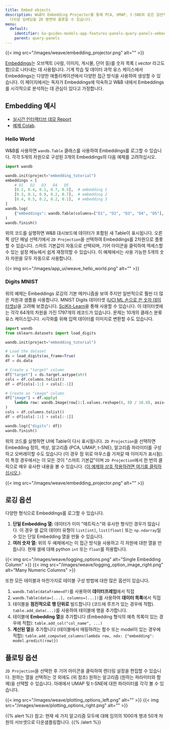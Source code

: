 ```yaml
---
title: Embed objects
description: W&B의 Embedding Projector를 통해 PCA, UMAP, t-SNE와 같은 일반적인 차원 축소 알고리즘을 사용하여
  다차원 임베딩을 2D 평면에 플롯할 수 있습니다.
menu:
  default:
    identifier: ko-guides-models-app-features-panels-query-panels-embedding-projector
    parent: query-panels
---
```


{{< img src="/images/weave/embedding_projector.png" alt="" >}}

[Embeddings](https://developers.google.com/machine-learning/crash-course/embeddings/video-lecture)는 오브젝트 (사람, 이미지, 게시물, 단어 등)를 숫자 목록 ( _vector_ 라고도 함)으로 나타내는 데 사용됩니다. 기계 학습 및 데이터 과학 유스 케이스에서 Embeddings는 다양한 애플리케이션에서 다양한 접근 방식을 사용하여 생성할 수 있습니다. 이 페이지에서는 독자가 Embeddings에 익숙하고 W&B 내에서 Embeddings를 시각적으로 분석하는 데 관심이 있다고 가정합니다.

## Embedding 예시

- [실시간 인터랙티브 데모 Report](https://wandb.ai/timssweeney/toy_datasets/reports/Feature-Report-W-B-Embeddings-Projector--VmlldzoxMjg2MjY4?accessToken=bo36zrgl0gref1th5nj59nrft9rc4r71s53zr2qvqlz68jwn8d8yyjdz73cqfyhq)
- [예제 Colab](https://colab.research.google.com/drive/1DaKL4lZVh3ETyYEM1oJ46ffjpGs8glXA#scrollTo=D--9i6-gXBm_).

### Hello World

W&B를 사용하면 `wandb.Table` 클래스를 사용하여 Embeddings를 로그할 수 있습니다. 각각 5개의 차원으로 구성된 3개의 Embeddings의 다음 예제를 고려하십시오.

```python
import wandb

wandb.init(project="embedding_tutorial")
embeddings = [
    # D1   D2   D3   D4   D5
    [0.2, 0.4, 0.1, 0.7, 0.5],  # embedding 1
    [0.3, 0.1, 0.9, 0.2, 0.7],  # embedding 2
    [0.4, 0.5, 0.2, 0.2, 0.1],  # embedding 3
]
wandb.log(
    {"embeddings": wandb.Table(columns=["D1", "D2", "D3", "D4", "D5"], data=embeddings)}
)
wandb.finish()
```

위의 코드를 실행하면 W&B 대시보드에 데이터가 포함된 새 Table이 표시됩니다. 오른쪽 상단 패널 선택기에서 `2D Projection`을 선택하여 Embeddings를 2차원으로 플롯할 수 있습니다. 스마트 기본값이 자동으로 선택되며, 기어 아이콘을 클릭하여 엑세스할 수 있는 설정 메뉴에서 쉽게 재정의할 수 있습니다. 이 예제에서는 사용 가능한 5개의 숫자 차원을 모두 자동으로 사용합니다.

{{< img src="/images/app_ui/weave_hello_world.png" alt="" >}}

### Digits MNIST

위의 예제는 Embeddings 로깅의 기본 메커니즘을 보여 주지만 일반적으로 훨씬 더 많은 차원과 샘플을 사용합니다. MNIST Digits 데이터셋 ([UCI ML 손으로 쓴 숫자 데이터셋](https://archive.ics.uci.edu/ml/datasets/Optical+Recognition+of+Handwritten+Digits)[s](https://archive.ics.uci.edu/ml/datasets/Optical+Recognition+of+Handwritten+Digits))을 고려해 보겠습니다. [SciKit-Learn](https://scikit-learn.org/stable/modules/generated/sklearn.datasets.load_digits.html)을 통해 사용할 수 있습니다. 이 데이터셋에는 각각 64개의 차원을 가진 1797개의 레코드가 있습니다. 문제는 10개의 클래스 분류 유스 케이스입니다. 시각화를 위해 입력 데이터를 이미지로 변환할 수도 있습니다.

```python
import wandb
from sklearn.datasets import load_digits

wandb.init(project="embedding_tutorial")

# Load the dataset
ds = load_digits(as_frame=True)
df = ds.data

# Create a "target" column
df["target"] = ds.target.astype(str)
cols = df.columns.tolist()
df = df[cols[-1:] + cols[:-1]]

# Create an "image" column
df["image"] = df.apply(
    lambda row: wandb.Image(row[1:].values.reshape(8, 8) / 16.0), axis=1
)
cols = df.columns.tolist()
df = df[cols[-1:] + cols[:-1]]

wandb.log({"digits": df})
wandb.finish()
```

위의 코드를 실행하면 UI에 Table이 다시 표시됩니다. `2D Projection`을 선택하면 Embedding 정의, 색상, 알고리즘 (PCA, UMAP, t-SNE), 알고리즘 파라미터를 구성하고 오버레이할 수도 있습니다 (이 경우 점 위로 마우스를 가져갈 때 이미지가 표시됨). 이 특정 경우에서는 이 모든 것이 "스마트 기본값"이며 `2D Projection`에서 한 번의 클릭으로 매우 유사한 내용을 볼 수 있습니다. ([이 예제와 상호 작용하려면 여기를 클릭하십시오.](https://wandb.ai/timssweeney/embedding_tutorial/runs/k6guxhum?workspace=user-timssweeney)).

{{< img src="/images/weave/embedding_projector.png" alt="" >}}

## 로깅 옵션

다양한 형식으로 Embeddings를 로그할 수 있습니다.

1. **단일 Embedding 열:** 데이터가 이미 "매트릭스"와 유사한 형식인 경우가 많습니다. 이 경우 셀 값의 데이터 유형이 `list[int]`, `list[float]` 또는 `np.ndarray`일 수 있는 단일 Embedding 열을 만들 수 있습니다.
2. **여러 숫자 열:** 위의 두 예제에서는 이 접근 방식을 사용하고 각 차원에 대한 열을 만듭니다. 현재 셀에 대해 python `int` 또는 `float`를 허용합니다.

{{< img src="/images/weave/logging_options.png" alt="Single Embedding Column" >}}
{{< img src="/images/weave/logging_option_image_right.png" alt="Many Numeric Columns" >}}

또한 모든 테이블과 마찬가지로 테이블 구성 방법에 대한 많은 옵션이 있습니다.

1. `wandb.Table(dataframe=df)`를 사용하여 **데이터프레임**에서 직접
2. `wandb.Table(data=[...], columns=[...])`를 사용하여 **데이터 목록**에서 직접
3. 테이블을 **점진적으로 행 단위로** 빌드합니다 (코드에 루프가 있는 경우에 적합). `table.add_data(...)`를 사용하여 테이블에 행을 추가합니다.
4. 테이블에 **Embedding 열**을 추가합니다 (Embedding 형식의 예측 목록이 있는 경우에 적합): `table.add_col("col_name", ...)`
5. **계산된 열**을 추가합니다 (테이블에서 매핑하려는 함수 또는 model이 있는 경우에 적합): `table.add_computed_columns(lambda row, ndx: {"embedding": model.predict(row)})`

## 플로팅 옵션

`2D Projection`을 선택한 후 기어 아이콘을 클릭하여 렌더링 설정을 편집할 수 있습니다. 원하는 열을 선택하는 것 외에도 (위 참조) 원하는 알고리즘 (원하는 파라미터와 함께)을 선택할 수 있습니다. 아래에서 UMAP 및 t-SNE에 대한 파라미터를 각각 볼 수 있습니다.

{{< img src="/images/weave/plotting_options_left.png" alt="" >}}
{{< img src="/images/weave/plotting_options_right.png" alt="" >}}

{{% alert %}}
참고: 현재 세 가지 알고리즘 모두에 대해 임의의 1000개 행과 50개 차원의 서브셋으로 다운샘플링합니다.
{{% /alert %}}
